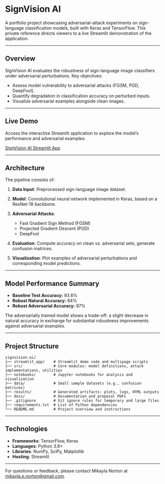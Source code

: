 # SignVision AI

A portfolio project showcasing adversarial-attack experiments on sign-language classification models, built with Keras and TensorFlow. This private reference directs viewers to a live Streamlit demonstration of the application.

---

## Overview

SignVision AI evaluates the robustness of sign-language image classifiers under adversarial perturbations. Key objectives:

* Assess model vulnerability to adversarial attacks (FGSM, PGD, DeepFool).
* Quantify degradation in classification accuracy on perturbed inputs.
* Visualize adversarial examples alongside clean images.

---

## Live Demo

Access the interactive Streamlit application to explore the model’s performance and adversarial examples:

[SignVision AI Streamlit App](https://signvision-ai.streamlit.app/)

---

## Architecture

The pipeline consists of:

1. **Data Input**: Preprocessed sign-language image dataset.
2. **Model**: Convolutional neural network implemented in Keras, based on a ResNet-18 backbone.
3. **Adversarial Attacks**:

   * Fast Gradient Sign Method (FGSM)
   * Projected Gradient Descent (PGD)
   * DeepFool
4. **Evaluation**: Compute accuracy on clean vs. adversarial sets; generate confusion matrices.
5. **Visualization**: Plot examples of adversarial perturbations and corresponding model predictions.

---

## Model Performance Summary

* **Baseline Test Accuracy:** 93.6%
* **Robust Natural Accuracy:** 84%
* **Robust Adversarial Accuracy:** 97%

The adversarially trained model shows a trade-off: a slight decrease in natural accuracy in exchange for substantial robustness improvements against adversarial examples.

---

## Project Structure

```
signvision-ai/
├── streamlit_app/    # Streamlit demo code and multipage scripts
├── src/              # Core modules: model definitions, attack implementations, utilities
├── notebooks/        # Jupyter notebooks for analysis and visualization
├── data/             # Small sample datasets (e.g., confusion matrices)
├── results/          # Generated artifacts: plots, logs, HTML outputs
├── docs/             # Documentation and proposal PDFs
├── .gitignore        # Git ignore rules for temporary and large files
├── requirements.txt  # List of Python dependencies
└── README.md         # Project overview and instructions
```

---

## Technologies

* **Frameworks**: TensorFlow, Keras
* **Languages**: Python 3.8+
* **Libraries**: NumPy, SciPy, Matplotlib
* **Hosting**: Streamlit

---

For questions or feedback, please contact Mikayla Norton at [mikayla.e.norton@gmail.com](mailto:mikayla.e.norton@gmail.com).
